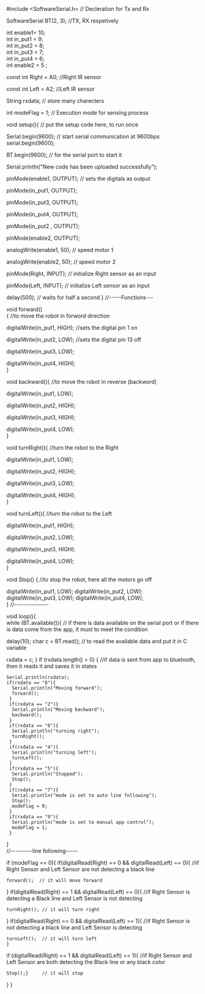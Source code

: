 #include <SoftwareSerial.h> // Decleration for Tx and Rx

SoftwareSerial BT(2, 3); //TX, RX respetively          

           
int enable1= 10;                
int in_put1 = 9;                    
int  in_put2 = 8;                    
int in_put3 = 7;                    
int in_put4 = 6;                    
int enable2 = 5 ;   
                 
const int Right = A0;    //Right IR sensor  
            
const int Left = A2;     //Left IR sensor         
 
String rxdata; // store many charecters
 
int modeFlag = 1; // Execution mode for sensing process

void setup(){ // put the setup code here, to run once
                             
Serial.begin(9600);  // start serial communication at 9600bps serial.begin(9600);
                    
BT.begin(9600);      // for the serial port to start it

Serial.println("New code has been uploaded successfully");

pinMode(enable1, OUTPUT); // sets the digitals as output

pinMode(in_put1, OUTPUT);

pinMode(in_put3, OUTPUT);

pinMode(in_put4, OUTPUT); 

pinMode(in_put2 , OUTPUT);

pinMode(enable2, OUTPUT);

analogWrite(enable1, 50);   // speed motor 1 

analogWrite(enable2, 50);   // speed motor 2

pinMode(Right, INPUT);  // initialize Right sensor as an input

pinMode(Left, INPUT);   // initialize Left sensor as an input

delay(500); // waits for half a second
}
//-----Functions---

void forward()                
{           //to move the robot in forword direction 

digitalWrite(in_put1, HIGH); //sets the digital pin 1 on

digitalWrite(in_put2, LOW);  //sets the digital pin 13 off

digitalWrite(in_put3, LOW);  

digitalWrite(in_put4, HIGH);  
}
 
void backward(){        //to move the robot in reverse (backword)  

digitalWrite(in_put1, LOW);  

digitalWrite(in_put2, HIGH);  

digitalWrite(in_put3, HIGH);

digitalWrite(in_put4, LOW);  
}
 
void turnRight(){      //turn the robot to the Right      

digitalWrite(in_put1, LOW); 

digitalWrite(in_put2, HIGH);

digitalWrite(in_put3, LOW);  

digitalWrite(in_put4, HIGH);  
}
 
void turnLeft(){     //turn the robot to the Left  

digitalWrite(in_put1, HIGH);

digitalWrite(in_put2, LOW);  

digitalWrite(in_put3, HIGH);  

digitalWrite(in_put4, LOW);  
}
 
void Stop()
{            //to stop the robot, here all the motors go off    
             
digitalWrite(in_put1, LOW);
digitalWrite(in_put2, LOW);  
digitalWrite(in_put3, LOW);
digitalWrite(in_put4, LOW);  
}
//--------------
 
void loop(){  
while (BT.available()){   //  if there is data available on the serial port or if there is data come from the app, it must to meet the condition

  delay(10);
  char c = BT.read();     // to read the available data and put it in C variable
  
  rxdata = c;
  }
  if (rxdata.length() > 0) {  //if data is sent from app to bluetooth, then it reads it and saves it in states
  
    Serial.println(rxdata);  
    if(rxdata == "8"){
      Serial.println("Moving forward");
      forward();
     }
     if(rxdata == "2"){
      Serial.println("Moving backward");
      backward();
     }
     if(rxdata == "6"){
      Serial.println("turning right");
      turnRight();
     }
     if(rxdata == "4"){
      Serial.println("turning left");
      turnLeft();
     }
     if(rxdata == "5"){
      Serial.println("Stopped");
      Stop();
     }
     if(rxdata == "7"){
      Serial.println("mode is set to auto line following");
      Stop();
      modeFlag = 0;
     }  
     if(rxdata == "9"){
      Serial.println("mode is set to manual app control");
      modeFlag = 1;
     }
  }        
//---------line following-----  

if (modeFlag == 0){
  if(digitalRead(Right) == 0 && digitalRead(Left) == 0){    //if Right Sensor and Left Sensor are not detecting a black line
  
    forward();  // it will move forward                                                  
  }
  if(digitalRead(Right) == 1 && digitalRead(Left) == 0){    //if Right Sensor is detecting a Black line and Left Sensor is not detecting
  
    turnRight(); // it will turn right
  }
  if(digitalRead(Right) == 0 && digitalRead(Left) == 1){    //if Right Sensor is not detecting a black line and Left Sensor is detecting 
  
    turnLeft();  // it will turn left                                         
    }
  if (digitalRead(Right) == 1 && digitalRead(Left) == 1){   //if Right Sensor and Left Sensor are both detecting the Black line or any black color
  
    Stop();}     // it will stop        
  }
}
